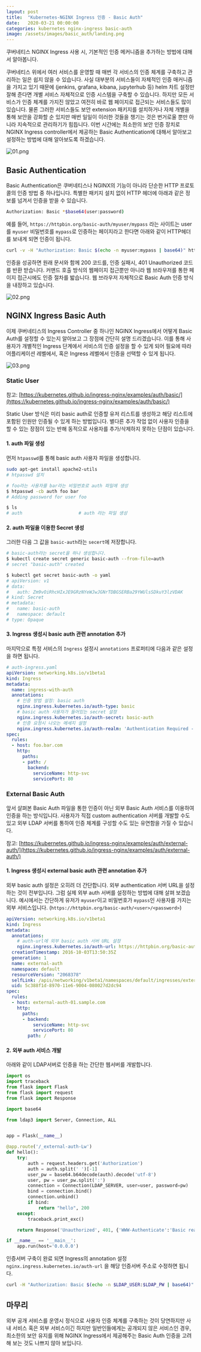 ```yaml
---
layout: post
title:  "Kubernetes-NGINX Ingress 인증 - Basic Auth"
date:   2020-03-21 00:00:00
categories: kubernetes nginx-ingress basic-auth
image: /assets/images/basic_auth/landing.png
---
```

쿠버네티스 NGINX Ingress 사용 시, 기본적인 인증 메커니즘을 추가하는 방법에 대해서 알아봅니다.

쿠버네티스 위에서 여러 서비스를 운영할 때 매번 각 서비스의 인증 체계를 구축하고 관리하는 일은 쉽지 않을 수 있습니다. 사실 대부분의 서비스들이 자체적인 인증 매커니즘을 가지고 있기 때문에 (jenkins, grafana, kibana, jupyterhub 등) helm 차트 설정만 잘해 준다면 개별 서비스 자체적으로 인증 시스템을 구축할 수 있습니다. 하지만 모든 서비스가 인증 체계를 가지진 않았고 여전히 바로 웹 페이지로 접근되는 서비스들도 많이 있습니다. 물론 그러한 서비스들도 보안 extension 패키지를 설치하거나 자체 개별을 통해 보안을 강화할 순 있지만 매번 일일이 이러한 것들을 챙기는 것은 번거로울 뿐만 아니라 지속적으로 관리하기가 힘듭니다. 이번 시간에는 최소한의 보안 인증 장치로 NGINX Ingress controller에서 제공하는 Basic Authentication에 대해서 알아보고 설정하는 방법에 대해 알아보도록 하겠습니다.

![01.png](/assets/images/basic_auth/01.png)

## Basic Authentication

Basic Authentication은 쿠버네티스나 NGINX의 기능이 아니라 단순한 HTTP 프로토콜의 인증 방법 중 하나입니다. 특별한 패키지 설치 없이 HTTP 헤더에 아래과 같은 정보를 넘겨서 인증을 받을 수 있습니다.

```bash
Authorization: Basic *$base64(user:password)
```

예를 들어, `https://httpbin.org/basic-auth/myuser/mypass` 라는 사이트는 user를 `myuser` 비밀번호를 `mypass`로 인증하는 페이지라고 한다면 아래와 같이 HTTP헤더를 보내게 되면 인증이 됩니다.

```bash
curl -v -H "Authorization: Basic $(echo -n myuser:mypass | base64)" https://httpbin.org/basic-auth/myuser/mypass
```
인증을 성공하면 원래 문서와 함께 200 코드를, 인증 실패시, 401 Unauthorized 코드를 반환 받습니다. 커맨드 호출 방식의 웹페이지 접근뿐만 아니라 웹 브라우저를 통한 페이지 접근시에도 인증 절차를 밟습니다. 웹 브라우저 자체적으로 Basic Auth 인증 방식을 내장하고 있습니다.

![02.png](/assets/images/basic_auth/02.png)

## NGINX Ingress Basic Auth

이제 쿠버네티스의 Ingress Controller 중 하나인 NGINX Ingress에서 어떻게 Basic Auth를 설정할 수 있는지 알아보고 그 장점에 간단히 설명 드리겠습니다. 이를 통해 사용자가 개별적인 Ingress 단계에서 서비스의 인증 설정을 할 수 있게 되어 필요에 따라 어플리케이션 레벨에서, 혹은 Ingress 레벨에서 인증을 선택할 수 있게 됩니다.

![03.png](/assets/images/basic_auth/03.png)

### Static User

참고: [https://kubernetes.github.io/ingress-nginx/examples/auth/basic/](https://kubernetes.github.io/ingress-nginx/examples/auth/basic/)

Static User 방식은 미리 basic auth로 인증할 유저 리스트를 생성하고 해당 리스트에 포함된 인원만 인증될 수 있게 하는 방법입니다. 별다른 추가 작업 없이 사용자 인증을 할 수 있는 장점이 있는 반해 동적으로 사용자를 추가/삭제하지 못하는 단점이 있습니다.

#### 1. auth 파일 생성

먼저 `htpasswd`를 통해 basic auth 사용자 파일을 생성합니다.

```bash
sudo apt-get install apache2-utils
# htpasswd 설치

# foo라는 사용자를 bar라는 비밀번호로 auth 파일에 생성
$ htpasswd -cb auth foo bar
# Adding password for user foo

$ ls
# auth                     # auth 라는 파일 생성
```
#### 2. auth 파일을 이용한 Secret 생성

그러한 다음 그 값을 `basic-auth`라는 `secert`에 저장합니다.

```bash
# basic-auth라는 secret을 하나 생성합니다.
$ kubectl create secret generic basic-auth --from-file=auth
# secret "basic-auth" created

$ kubectl get secret basic-auth -o yaml
# apiVersion: v1
# data:
#   auth: Zm9vOiRhcHIxJE9GRzNYeWJwJGNrTDBGSERBa29YWUlsSDkuY3lzVDAK
# kind: Secret
# metadata:
#   name: basic-auth
#   namespace: default
# type: Opaque
```

#### 3. Ingress 생성시 basic auth 관련 annotation 추가

마지막으로 특정 서비스의 `Ingress` 설정시 `annotations` 프로퍼티에 다음과 같은 설정을 하면 됩니다.

```yaml
# auth-ingress.yaml
apiVersion: networking.k8s.io/v1beta1
kind: Ingress
metadata:
  name: ingress-with-auth
  annotations:
    # 인증 방법 설정: basic auth
    nginx.ingress.kubernetes.io/auth-type: basic
    # basic auth 사용자가 들어있는 secret 설정
    nginx.ingress.kubernetes.io/auth-secret: basic-auth
    # 인증 요청시 나오는 메세지 설정
    nginx.ingress.kubernetes.io/auth-realm: 'Authentication Required - foo'
spec:
  rules:
  - host: foo.bar.com
    http:
      paths:
      - path: /
        backend:
          serviceName: http-svc
          servicePort: 80
```

### External Basic Auth

앞서 살펴본 Basic Auth 파일을 통한 인증이 아닌 외부 Basic Auth 서비스를 이용하여 인증을 하는 방식입니다. 사용자가 직접 custom authentication 서버를 개발할 수도 있고 외부 LDAP 서버를 통하여 인증 체계를 구성할 수도 있는 유연함을 가질 수 있습니다.

참고: [https://kubernetes.github.io/ingress-nginx/examples/auth/external-auth/](https://kubernetes.github.io/ingress-nginx/examples/auth/external-auth/)

#### 1. Ingress 생성시 external basic auth 관련 annotation 추가

외부 basic auth 설정은 오히려 더 간단합니다. 외부 authentication 서버 URL을 설정하는 것이 전부입니다. 그럼 실제 외부 auth 서버를 설정하는 방법에 대해 살펴 보겠습니다. 예시에서는 간단하게 유저가 `myuser`이고 비밀번호가 `mypass`인 사용자를 가지는 외부 서비스입니다. (`https://httpbin.org/basic-auth/<user>/<password>`)

```yaml
apiVersion: networking.k8s.io/v1beta1
kind: Ingress
metadata:
  annotations:
    # auth-url에 외부 basic auth 서버 URL 설정
    nginx.ingress.kubernetes.io/auth-url: https://httpbin.org/basic-auth/myuser/mypass
  creationTimestamp: 2016-10-03T13:50:35Z
  generation: 1
  name: external-auth
  namespace: default
  resourceVersion: "2068378"
  selfLink: /apis/networking/v1beta1/namespaces/default/ingresses/external-auth
  uid: 5c388f1d-8970-11e6-9004-080027d2dc94
spec:
  rules:
  - host: external-auth-01.sample.com
    http:
      paths:
      - backend:
          serviceName: http-svc
          servicePort: 80
        path: /
```

#### 2. 외부 auth 서비스 개발

아래와 같이 LDAP서버로 인증을 하는 간단한 웹서버를 개발합니다.

```python
import os
import traceback
from flask import Flask
from flask import request
from flask import Response

import base64

from ldap3 import Server, Connection, ALL


app = Flask(__name__)

@app.route('/_external-auth-Lw')
def hello():
    try:
        auth = request.headers.get('Authorization')
        auth = auth.split(' ')[-1]
        user_pw = base64.b64decode(auth).decode('utf-8')
        user, pw = user_pw.split(':')
        connection = Connection(LDAP_SERVER, user=user, password=pw)
        bind = connection.bind()
        connection.unbind()
        if bind:
            return "hello", 200
    except:
        traceback.print_exc()

    return Response('Unauthorized', 401, {'WWW-Authenticate':'Basic realm="Login Required"'})

if __name__ == '__main__':
    app.run(host='0.0.0.0')
```

인증서버 구축이 완료 되면 Ingress의 annotation 설정 `nginx.ingress.kubernetes.io/auth-url` 을 해당 인증서버 주소로 수정하면 됩니다.

```bash
curl -H "Authorization: Basic $(echo -n $LDAP_USER:$LDAP_PW | base64)" http://external-auth-01.sample.com
```

## 마무리

외부 공개 서비스를 운영시 정식으로 사용자 인증 체계를 구축하는 것이 당연하지만 사내 서비스 혹은 외부 서비스이긴 하지만 일반인들에게는 공개되지 않은 서비스인 경우, 최소한의 보안 유지를 위해 NGINX Ingress에서 제공해주는 Basic Auth 인증을 고려해 보는 것도 나쁘지 않아 보입니다.
